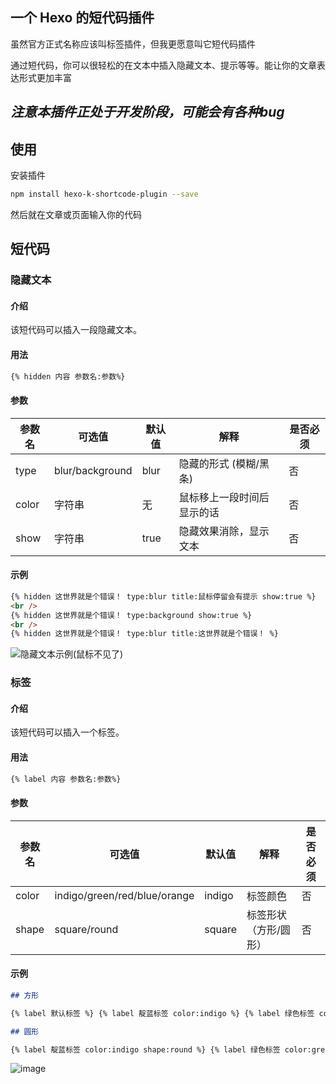 ## 一个 Hexo 的短代码插件

虽然官方正式名称应该叫标签插件，但我更愿意叫它短代码插件

通过短代码，你可以很轻松的在文本中插入隐藏文本、提示等等。能让你的文章表达形式更加丰富

## ***注意本插件正处于开发阶段，可能会有各种bug***

## 使用

安装插件

```bash
npm install hexo-k-shortcode-plugin --save
```

然后就在文章或页面输入你的代码

## 短代码

### 隐藏文本

#### 介绍

该短代码可以插入一段隐藏文本。

#### 用法

```md
{% hidden 内容 参数名:参数%}
```

#### 参数

| 参数名 | 可选值          | 默认值 | 解释                       | 是否必须 |
| ------ | --------------- | ------ | -------------------------- | -------- |
| type   | blur/background | blur   | 隐藏的形式 (模糊/黑条)     | 否       |
| color  | 字符串          | 无     | 鼠标移上一段时间后显示的话 | 否       |
| show   | 字符串          | true   | 隐藏效果消除，显示文本     | 否       |

#### 示例

```md
{% hidden 这世界就是个错误！ type:blur title:鼠标停留会有提示 show:true %} 
<br />
{% hidden 这世界就是个错误！ type:background show:true %}
<br />
{% hidden 这世界就是个错误！ type:blur title:这世界就是个错误！ %} 
```

![隐藏文本示例(鼠标不见了)](https://github.com/user-attachments/assets/2941cd16-d86b-4ff4-92e5-e05b4689c8e1)



### 标签

#### 介绍

该短代码可以插入一个标签。

#### 用法

```md
{% label 内容 参数名:参数%}
```

#### 参数

| 参数名 | 可选值                       | 默认值 | 解释                  | 是否必须 |
| ------ | ---------------------------- | ------ | --------------------- | -------- |
| color  | indigo/green/red/blue/orange | indigo | 标签颜色              | 否       |
| shape  | square/round                 | square | 标签形状（方形/圆形） | 否       |

#### 示例

```md
## 方形

{% label 默认标签 %} {% label 靛蓝标签 color:indigo %} {% label 绿色标签 color:green %} {% label 红色标签 color:red %} {% label 蓝色标签 color:blue %} {% label 橙色标签 color:orange %}

## 圆形

{% label 靛蓝标签 color:indigo shape:round %} {% label 绿色标签 color:green shape:round %} {% label 红色标签 color:red shape:round %} {% label 蓝色标签 color:blue shape:round %} {% label 橙色标签 color:orange shape:round %}
```

![image](https://github.com/user-attachments/assets/2cea7cca-7c01-44db-b79d-e9979cdc5ff1)


